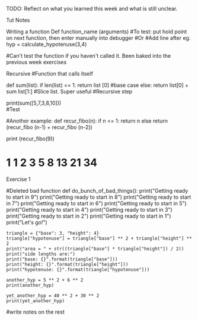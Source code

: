 TODO: Reflect on what you learned this week and what is still unclear.

Tut Notes

Writing a function
Def function_name (arguments)
#To test: put hold point on next function, then enter manually into debugger
#Or
#Add line after eg. hyp = calculate_hypotenuse(3,4)

#Can't test the function if you haven't called it. Been baked into the previous week exercises 

Recursive
#Function that calls itself

def sum(list):
    if len(list) == 1: 
    return list [0]
#base case
    else:
    return list[0] + sum list[1:]
#Slice list. Super useful
#Recursive step

print(sum([5,7,3,8,10]))  
#Test

#Another example:
def recur_fibo(n):
    if n <= 1:
        return n
    else
        return (recur_fibo (n-1) + recur_fibo (n-2))

print (recur_fibo(9))
# 1 1 2 3 5 8 13 21 34




Exercise 1

#Deleted bad function
def do_bunch_of_bad_things():
    print("Getting ready to start in 9")
    print("Getting ready to start in 8")
    print("Getting ready to start in 7")
    print("Getting ready to start in 6")
    print("Getting ready to start in 5")
    print("Getting ready to start in 4")
    print("Getting ready to start in 3")
    print("Getting ready to start in 2")
    print("Getting ready to start in 1")
    print("Let's go!")

    triangle = {"base": 3, "height": 4}
    triangle["hypotenuse"] = triangle["base"] ** 2 + triangle["height"] ** 2
    print("area = " + str((triangle["base"] * triangle["height"]) / 2))
    print("side lengths are:")
    print("base: {}".format(triangle["base"]))
    print("height: {}".format(triangle["height"]))
    print("hypotenuse: {}".format(triangle["hypotenuse"]))

    another_hyp = 5 ** 2 + 6 ** 2
    print(another_hyp)

    yet_another_hyp = 40 ** 2 + 30 ** 2
    print(yet_another_hyp)

#write notes on the rest

